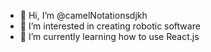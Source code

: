 - 👋 Hi, I’m @camelNotationsdjkh
- 👀 I’m interested in creating robotic software
- 🌱 I’m currently learning how to use React.js

<!---
camelNotationsdjkh/camelNotationsdjkh is a ✨ special ✨ repository because its `README.md` (this file) appears on your GitHub profile.
You can click the Preview link to take a look at your changes.
--->
